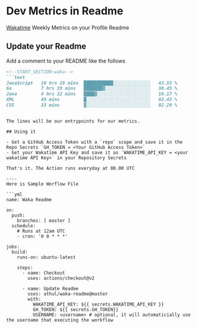 # Dev Metrics in Readme

[Wakatime](https://wakatime.com) Weekly Metrics on your Profile Readme

## Update your Readme

Add a comment to your README like the follows

```md
<!--START_SECTION:waka-->
```text
JavaScript   10 hrs 28 mins  ███████████░░░░░░░░░░░░░░   43.53 % 
Go           7 hrs 19 mins   ███████▓░░░░░░░░░░░░░░░░░   30.45 % 
Java         4 hrs 22 mins   ████▓░░░░░░░░░░░░░░░░░░░░   18.17 % 
XML          49 mins         █░░░░░░░░░░░░░░░░░░░░░░░░   03.43 % 
CSS          33 mins         ▓░░░░░░░░░░░░░░░░░░░░░░░░   02.29 % 
```
<!--END_SECTION:waka-->
```

The lines will be our entrypoints for our metrics.

## Using it

- Get a GitHub Access Token with a `repo` scope and save it in the Repo Secrets `GH_TOKEN = <Your GitHub Access Token>`
- Get your Wakatime API Key and save it as `WAKATIME_API_KEY = <your wakatime API Key>` in your Repository Secrets

That's it. The Action runs everyday at 00.00 UTC

----
Here is Sample Worflow File

```yml
name: Waka Readme

on:
  push:
    branches: [ master ]
  schedule:
    # Runs at 12am UTC
    - cron: '0 0 * * *'

jobs:
  build:
    runs-on: ubuntu-latest
    
    steps:
      - name: Checkout
        uses: actions/checkout@v2
      
      - name: Update Readme
        uses: athul/waka-readme@master
        with:
          WAKATIME_API_KEY: ${{ secrets.WAKATIME_API_KEY }}
          GH_TOKEN: ${{ secrets.GH_TOKEN}}
          USERNAME: <username> # optional, it will automaticially use the username that executing the workflow
```
